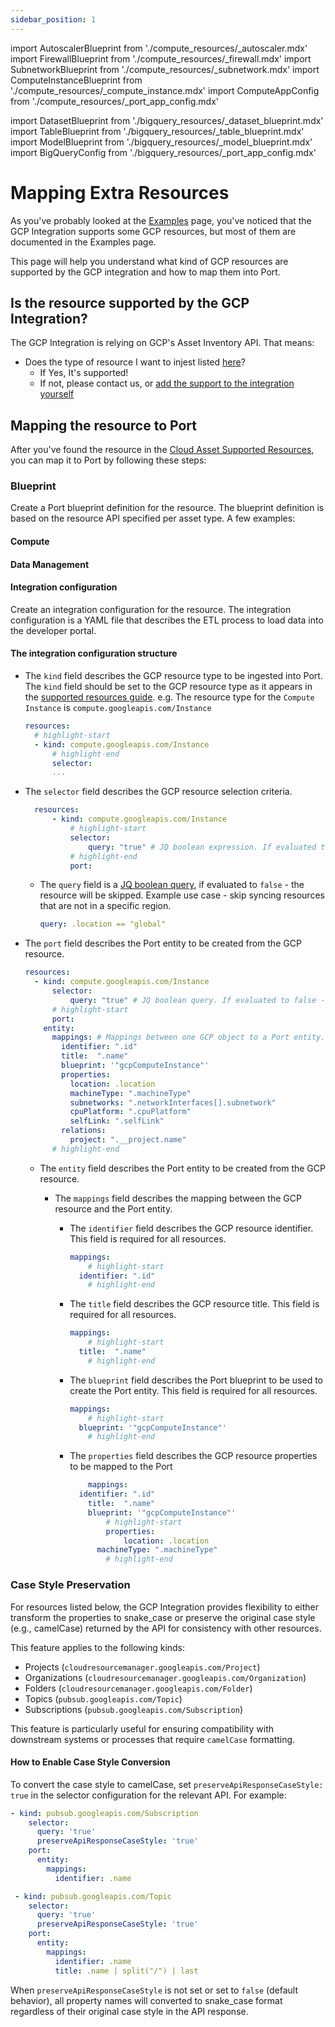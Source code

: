 ```yaml
---
sidebar_position: 1
---
```

import AutoscalerBlueprint from './compute_resources/\_autoscaler.mdx'
import FirewallBlueprint from './compute_resources/\_firewall.mdx'
import SubnetworkBlueprint from './compute_resources/\_subnetwork.mdx'
import ComputeInstanceBlueprint from './compute_resources/\_compute_instance.mdx'
import ComputeAppConfig from './compute_resources/\_port_app_config.mdx'

import DatasetBlueprint from './bigquery_resources/\_dataset_blueprint.mdx'
import TableBlueprint from './bigquery_resources/\_table_blueprint.mdx'
import ModelBlueprint from './bigquery_resources/\_model_blueprint.mdx'
import BigQueryConfig from './bigquery_resources/\_port_app_config.mdx'


# Mapping Extra Resources

As you've probably looked at the [Examples](./examples.md) page, you've noticed that the GCP Integration supports some GCP resources, but most of them are documented in the Examples page.

This page will help you understand what kind of GCP resources are supported by the GCP integration and how to map them into Port.

## Is the resource supported by the GCP Integration?

The GCP Integration is relying on GCP's Asset Inventory API. That means:

- Does the type of resource I want to injest listed [here](https://cloud.google.com/asset-inventory/docs/supported-asset-types)?
  - If Yes, It's supported!
  - If not, please contact us, or [add the support to the integration yourself](https://github.com/port-labs/ocean/tree/main/integrations/gcp)

## Mapping the resource to Port

After you've found the resource in the [Cloud Asset Supported Resources](https://cloud.google.com/asset-inventory/docs/supported-asset-types), you can map it to Port by following these steps:

### Blueprint

Create a Port blueprint definition for the resource. The blueprint definition is based on the resource API specified per asset type.
A few examples:

#### Compute
<SubnetworkBlueprint/>
<FirewallBlueprint/>
<SubnetworkBlueprint/>
<ComputeInstanceBlueprint/>

#### Data Management
<DatasetBlueprint/>
<TableBlueprint/>
<ModelBlueprint/>

#### Integration configuration

Create an integration configuration for the resource. The integration configuration is a YAML file that describes the ETL process to load data into the developer portal.

<ComputeAppConfig/>
<BigQueryConfig/>

#### The integration configuration structure

- The `kind` field describes the GCP resource type to be ingested into Port.
  The `kind` field should be set to the GCP resource type as it appears in the [supported resources guide](https://cloud.google.com/asset-inventory/docs/supported-asset-types). e.g. The resource type for the `Compute Instance` is `compute.googleapis.com/Instance`

  ```yaml showLineNumbers
  resources:
  	# highlight-start
  	- kind: compute.googleapis.com/Instance
  		# highlight-end
  		selector:
  		...
  ```

- The `selector` field describes the GCP resource selection criteria.

  ```yaml showLineNumbers
  	resources:
  		- kind: compute.googleapis.com/Instance
  			# highlight-start
  			selector:
  				query: "true" # JQ boolean expression. If evaluated to false - this object will be skipped.
  			# highlight-end
  			port:
  ```

  - The `query` field is a [JQ boolean query](https://stedolan.github.io/jq/manual/#Basicfilters), if evaluated to `false` - the resource will be skipped. Example use case - skip syncing resources that are not in a specific region.
    ```yaml showLineNumbers
    query: .location == "global"
    ```
- The `port` field describes the Port entity to be created from the GCP resource.

  ```yaml showLineNumbers
  resources:
  	- kind: compute.googleapis.com/Instance
  		selector:
  			query: "true" # JQ boolean query. If evaluated to false - skip syncing the object.
  		# highlight-start
  		port:
      entity:
        mappings: # Mappings between one GCP object to a Port entity. Each value is a JQ query.
          identifier: ".id"
          title:  ".name"
          blueprint: '"gcpComputeInstance"'
          properties:
            location: .location
            machineType: ".machineType"
            subnetworks: ".networkInterfaces[].subnetwork"
            cpuPlatform: ".cpuPlatform"
            selfLink: ".selfLink"
          relations:
            project: ".__project.name"
  		# highlight-end
  ```

  - The `entity` field describes the Port entity to be created from the GCP resource.

    - The `mappings` field describes the mapping between the GCP resource and the Port entity.

      - The `identifier` field describes the GCP resource identifier. This field is required for all resources.
        ```yaml showLineNumbers
        mappings:
        	# highlight-start
          identifier: ".id"
        	# highlight-end
        ```
      - The `title` field describes the GCP resource title. This field is required for all resources.
        ```yaml showLineNumbers
        mappings:
        	# highlight-start
          title:  ".name"
        	# highlight-end
        ```
      - The `blueprint` field describes the Port blueprint to be used to create the Port entity. This field is required for all resources.

        ```yaml showLineNumbers
        mappings:
        	# highlight-start
          blueprint: '"gcpComputeInstance"'
        	# highlight-end
        ```

      - The `properties` field describes the GCP resource properties to be mapped to the Port
        ```yaml showLineNumbers
        	mappings:
          identifier: ".id"
            title:  ".name"
            blueprint: '"gcpComputeInstance"'
        		# highlight-start
        		properties:
        			location: .location
              machineType: ".machineType"
        		# highlight-end
        ```



### Case Style Preservation

For resources listed below, the GCP Integration provides flexibility to either transform the properties to snake_case or preserve the original case style (e.g., camelCase) returned by the API for consistency with other resources.

This feature applies to the following kinds:

- Projects (`cloudresourcemanager.googleapis.com/Project`)
- Organizations (`cloudresourcemanager.googleapis.com/Organization`)
- Folders (`cloudresourcemanager.googleapis.com/Folder`)
- Topics (`pubsub.googleapis.com/Topic`)
- Subscriptions (`pubsub.googleapis.com/Subscription`)

This feature is particularly useful for ensuring compatibility with downstream systems or processes that require `camelCase` formatting.

#### How to Enable Case Style Conversion

To convert the case style to camelCase, set `preserveApiResponseCaseStyle: true` in the selector configuration for the relevant API. For example:

```yaml
- kind: pubsub.googleapis.com/Subscription
    selector:
      query: 'true'
      preserveApiResponseCaseStyle: 'true'
    port:
      entity:
        mappings:
          identifier: .name

 - kind: pubsub.googleapis.com/Topic
    selector:
      query: 'true'
      preserveApiResponseCaseStyle: 'true'
    port:
      entity:
        mappings:
          identifier: .name
          title: .name | split("/") | last
```

When `preserveApiResponseCaseStyle` is not set or set to `false` (default behavior), all property names will converted to snake_case format regardless of their original case style in the API response.
